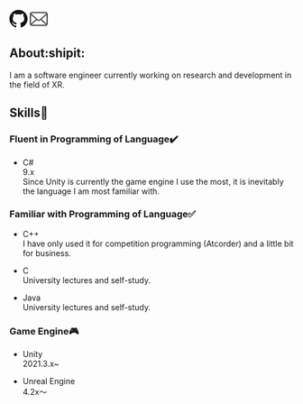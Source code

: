[![Github](./img/GitHub-Mark-32px.png)](https://github.com/yutosasaki)
[![Mail](./img/Mail-32px.png)](mailto:yuto.sasaki19@gmail.com)

## About:shipit:

I am a software engineer currently working on research and development in the field of XR.

## Skills:page_with_curl:

### Fluent in Programming of Language:heavy_check_mark:

- C#  
  9.x  
  Since Unity is currently the game engine I use the most, it is inevitably the language I am most familiar with.

### Familiar with Programming of Language:white_check_mark:

- C++  
  I have only used it for competition programming (Atcorder) and a little bit for business.

- C  
  University lectures and self-study.

- Java  
  University lectures and self-study.

### Game Engine:video_game:

- Unity  
  2021.3.x~

- Unreal Engine  
  4.2x～
